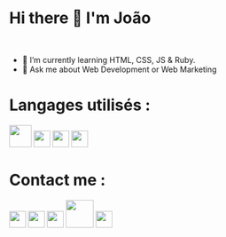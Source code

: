 # Hi there 👋 I'm João 

<br>

- 🌱 I’m currently learning HTML, CSS, JS & Ruby.
- 💬 Ask me about Web Development or Web Marketing 


# Langages utilisés :

<img src="https://upload.wikimedia.org/wikipedia/commons/thumb/6/61/HTML5_logo_and_wordmark.svg/1024px-HTML5_logo_and_wordmark.svg.png" width="40" >
<img src="https://upload.wikimedia.org/wikipedia/commons/thumb/d/d5/CSS3_logo_and_wordmark.svg/363px-CSS3_logo_and_wordmark.svg.png" width="30">
<img src="https://brandslogos.com/wp-content/uploads/images/bootstrap-logo.png" width="30" >
<img src="https://upload.wikimedia.org/wikipedia/commons/thumb/7/73/Ruby_logo.svg/640px-Ruby_logo.svg.png" width="30" >


# Contact me :


[<img src="https://cdn-icons-png.flaticon.com/512/174/174857.png" width="30" >](https://www.linkedin.com/in/joao-w/?original_referer=)
[<img src="https://upload.wikimedia.org/wikipedia/commons/thumb/9/95/Instagram_logo_2022.svg/640px-Instagram_logo_2022.svg.png" width="30" >](https://www.instagram.com/joaowvz/)
[<img src="https://upload.wikimedia.org/wikipedia/commons/4/4f/Twitter-logo.svg" width="30" >](https://twitter.com/joaowv__)
[<img src="https://upload.wikimedia.org/wikipedia/commons/thumb/c/ce/Twitch_logo_2019.svg/640px-Twitch_logo_2019.svg.png" width="50" >](https://www.twitch.tv/eziowao)
[<img src="https://icones.pro/wp-content/uploads/2021/06/icone-github-grise.png" width="30" >](https://github.com/joaowav)  



<!--
**JoaoWav/JoaoWav** is a ✨ _special_ ✨ repository because its `README.md` (this file) appears on your GitHub profile.

Here are some ideas to get you started:

- 🔭 I’m currently working on ...
- 🌱 I’m currently learning ...
- 👯 I’m looking to collaborate on ...
- 🤔 I’m looking for help with ...
- 💬 Ask me about ...
- 📫 How to reach me: ...
- 😄 Pronouns: ...
- ⚡ Fun fact: ...
-->
